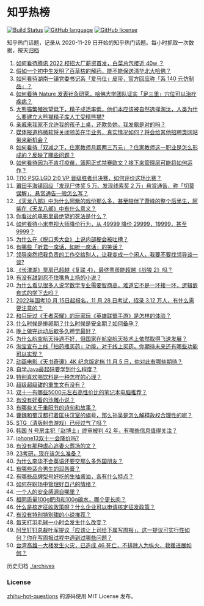 # 知乎热榜
[![Build Status](https://github.com/ToWeLong/zhihu-hot-questions/workflows/CI/badge.svg)](https://github.com/ToWeLong/zhihu-hot-questions/actions)
[![GitHub language](https://img.shields.io/badge/language-golang-orange.svg)](https://golang.org/)
[![GitHub license](https://img.shields.io/github/license/ToWeLong/zhihu-hot-questions)](https://github.com/ToWeLong/zhihu-hot-questions/blob/main/LICENSE)

知乎热门话题，记录从 2020-11-29 日开始的知乎热门话题。每小时抓取一次数据，按天[归档](./archives)

<!-- BEGIN -->

1. [如何看待腾讯 2022 校招大厂薪资首发，白菜总包接近 40w ？](https://www.zhihu.com/question/492227553)
1. [假如一个初中生发明了百草枯的解药，能不能保送清华北大哈佛？](https://www.zhihu.com/question/489833922)
1. [如何看待湖南一镇党委书记系「爱马仕」皮带，官方回应称「系 140 元仿制品」？](https://www.zhihu.com/question/492233148)
1. [如何看待 Nature 发表针灸研究，哈佛大学团队证实「足三里」穴位可以治疗疾病？](https://www.zhihu.com/question/492355731)
1. [大熊猫繁殖欲望低下，精子成活率低，他们本应该被自然选择淘汰，人类为什么要建立大熊猫精子库人工受精熊猫?](https://www.zhihu.com/question/453041120)
1. [亲戚来我家不允许我的孩子上桌，还欺负她，我发飙是对的吗？](https://www.zhihu.com/question/486384593)
1. [媒体报道称微软将关闭领英在华业务，真实情况如何？将会给其他招聘类网站带来新机会？](https://www.zhihu.com/question/492453465)
1. [如何看待「双减之下，住家教师月薪两三万元」？住家教师这一职业是怎么形成的？反映了哪些问题？](https://www.zhihu.com/question/492275916)
1. [如何看待因为不肯打疫苗，篮网正式禁赛欧文？接下来管理层可能将如何运作？](https://www.zhihu.com/question/492200473)
1. [TI10 PSG.LGD 2:0 VP 晋级胜者组决赛，如何评价这场比赛？](https://www.zhihu.com/question/492474212)
1. [莆田平海镇回应「发现尸体奖 5 万、发现线索奖 2 万」悬赏通告，称「切莫误解」，悬赏通告一般怎么写？](https://www.zhihu.com/question/492247650)
1. [《天龙八部》中为什么阿紫的戏份那么多，甚至陪伴了萧峰的整个后半生，阿紫在《天龙八部》中有什么意义？](https://www.zhihu.com/question/26073164)
1. [你看过的电影里最绝望的死法是什么？](https://www.zhihu.com/question/26685253)
1. [如何看待小米电视大师降价行为，从 49999 降价 29999，19999，甚至 9999？](https://www.zhihu.com/question/492080913)
1. [为什么在《脱口秀大会》上说内部梗会被吐槽？](https://www.zhihu.com/question/492267180)
1. [有哪些「听君一席话，如听一席话」的笑话？](https://www.zhihu.com/question/475021609)
1. [领导突然把我负责的工作交给别人，让我变成一个闲人，我要不要找领导谈一谈?](https://www.zhihu.com/question/488800542)
1. [《长津湖》票房已超越《复联 4》，最终票房能超越《战狼 2》吗？](https://www.zhihu.com/question/491971815)
1. [有没有甜到忍不住嘴角上扬的小说？](https://www.zhihu.com/question/446148942)
1. [为什么看见很多人说学数学专业需要智商高，难道它不是一环接一环，逻辑嵌套式的学下去吗？](https://www.zhihu.com/question/488203701)
1. [2022年国考10 月 15日起报名，11 月 28 日考试，招录 3.12 万人，有什么需要注意的？](https://www.zhihu.com/question/492306941)
1. [和只玩过《王者荣耀》的玩家玩《英雄联盟手游》是怎样的体验？](https://www.zhihu.com/question/491739054)
1. [什么时候是排卵期？什么时候是安全期？如何备孕？](https://www.zhihu.com/question/449255205)
1. [晚上做完运动后歇多久睡觉最好？](https://www.zhihu.com/question/305656758)
1. [为什么航空航天待遇不好，但国家在航空航天技术上依然取得飞速发展？](https://www.zhihu.com/question/487636960)
1. [淘宝宣布上线「拍药瓶买药」功能，对于线上买药，你期待未来还有哪些功能可以实现？](https://www.zhihu.com/question/492343115)
1. [动画电影《天书奇谭》4K 纪念版定档 11 月 5 日，你对此有哪些期待？](https://www.zhihu.com/question/492325684)
1. [自学Java最起码要学到什么程度？](https://www.zhihu.com/question/283856073)
1. [特别喜欢喝饮料是一种怎样的心理？](https://www.zhihu.com/question/264886241)
1. [超级超级甜的重生文有没有？](https://www.zhihu.com/question/385175048)
1. [双十一有哪些5000元左右高性价比的笔记本电脑推荐？](https://www.zhihu.com/question/487092477)
1. [有没有好看的沙雕小说？](https://www.zhihu.com/question/447469750)
1. [有哪些关于重阳节的诗句和故事？](https://www.zhihu.com/question/51400998)
1. [曹魏和蜀汉都打着匡扶汉室的旗号，那么孙吴是怎么解释政权合理性的呢？](https://www.zhihu.com/question/490576102)
1. [STG（清版射击游戏）已经过气了吗？](https://www.zhihu.com/question/492349462)
1. [韩国 N 号房主犯「赵博士」终审被判 42 年，有哪些信息值得关注？](https://www.zhihu.com/question/492299612)
1. [iphone13双十一会降价吗?](https://www.zhihu.com/question/488373430)
1. [有没有那种虐心追妻火葬场的文？](https://www.zhihu.com/question/462705408)
1. [23考研，现在该怎么准备？](https://www.zhihu.com/question/491036000)
1. [为什么李华不会英语还要交那么多外国朋友？](https://www.zhihu.com/question/490703140)
1. [有哪些适合男生的润唇膏？](https://www.zhihu.com/question/38342648)
1. [有哪些品牌型号好吃的生抽酱油，各有什么特点？](https://www.zhihu.com/question/21393191)
1. [如何在职场中管理好自己的情绪？](https://www.zhihu.com/question/488230364)
1. [一个人的安全感源自哪里？](https://www.zhihu.com/question/491329504)
1. [相同质量100g肥肉和100g碳水，哪个更长肉？](https://www.zhihu.com/question/492055852)
1. [什么是核定征收政策呀？什么企业可以申请核定征发政策？](https://www.zhihu.com/question/358746103)
1. [有没有特别特别甜的小说推荐？](https://www.zhihu.com/question/481296575)
1. [每天打羽毛球一小时会发生什么改变？](https://www.zhihu.com/question/432636665)
1. [阿里钉钉总裁叶军提议「应该让上司给下属写周报」，这一提议可实行性如何？你在写周报过程中遇到过哪些问题？](https://www.zhihu.com/question/492180222)
1. [台湾高雄一大楼发生火灾，已造成 46 死亡，不排除人为纵火，救援进展如何？](https://www.zhihu.com/question/492314850)

<!-- END -->

历史归档 [./archives](./archives)


### License
[zhihu-hot-questions](https://github.com/towelong/zhihu-hot-questions) 的源码使用 MIT License 发布。